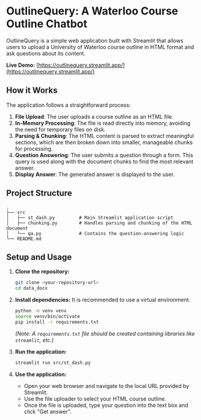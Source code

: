 # OutlineQuery: A Waterloo Course Outline Chatbot

OutlineQuery is a simple web application built with Streamlit that allows users to upload a University of Waterloo course outline in HTML format and ask questions about its content.

**Live Demo:** [https://outlinequery.streamlit.app/](https://outlinequery.streamlit.app/)

## How it Works

The application follows a straightforward process:

1.  **File Upload**: The user uploads a course outline as an HTML file.
2.  **In-Memory Processing**: The file is read directly into memory, avoiding the need for temporary files on disk.
3.  **Parsing & Chunking**: The HTML content is parsed to extract meaningful sections, which are then broken down into smaller, manageable chunks for processing.
4.  **Question Answering**: The user submits a question through a form. This query is used along with the document chunks to find the most relevant answer.
5.  **Display Answer**: The generated answer is displayed to the user.

## Project Structure

```
.
├── src
│   ├── st_dash.py         # Main Streamlit application script
│   ├── chunking.py        # Handles parsing and chunking of the HTML document
│   └── qa.py              # Contains the question-answering logic
└── README.md
```

## Setup and Usage

1.  **Clone the repository:**
    ```bash
    git clone <your-repository-url>
    cd data_docx
    ```

2.  **Install dependencies:**
    It is recommended to use a virtual environment.
    ```bash
    python -m venv venv
    source venv/bin/activate
    pip install -r requirements.txt
    ```
    *(Note: A `requirements.txt` file should be created containing libraries like `streamlit`, etc.)*

3.  **Run the application:**
    ```bash
    streamlit run src/st_dash.py
    ```

4.  **Use the application:**
    -   Open your web browser and navigate to the local URL provided by Streamlit.
    -   Use the file uploader to select your HTML course outline.
    -   Once the file is uploaded, type your question into the text box and click "Get answer".